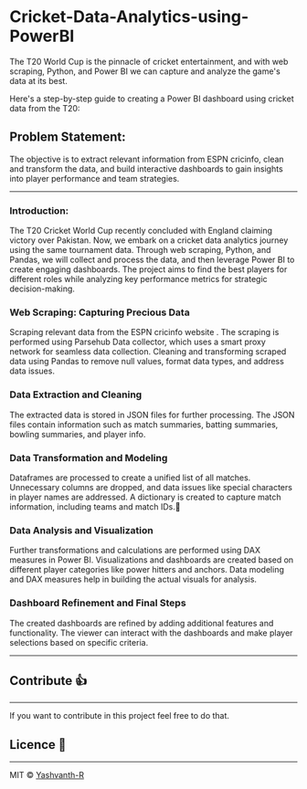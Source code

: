# Cricket-Data-Analytics-using-PowerBI 

The T20 World Cup is the pinnacle of cricket entertainment, and with web scraping, Python, and Power BI we can capture and analyze the game's data at its best.

Here's a step-by-step guide to creating a Power BI dashboard using cricket data from the T20:

## Problem Statement:
 The objective is to extract relevant information from ESPN cricinfo, clean and transform the data, and build interactive dashboards to gain insights into player performance and team strategies.

-----------------------------------------------------------

### Introduction:
The T20 Cricket World Cup recently concluded with England claiming victory over Pakistan. Now, we embark on a cricket data analytics journey using the same tournament data. Through web scraping, Python, and Pandas, we will collect and process the data, and then leverage Power BI to create engaging dashboards. The project aims to find the best players for different roles while analyzing key performance metrics for strategic decision-making.

### Web Scraping: Capturing Precious Data
Scraping  relevant data from the ESPN cricinfo website .
The scraping is performed using Parsehub Data collector, which uses a smart proxy network for seamless data collection.
Cleaning and transforming scraped data using Pandas to remove null values, format data types, and address data issues.

### Data Extraction and Cleaning
The extracted data is stored in JSON files for further processing.
The JSON files contain information such as match summaries, batting summaries, bowling summaries, and player info.

### Data Transformation and Modeling
Dataframes are processed to create a unified list of all matches.
Unnecessary columns are dropped, and data issues like special characters in player names are addressed.
A dictionary is created to capture match information, including teams and match IDs.

### Data Analysis and Visualization
Further transformations and calculations are performed using DAX measures in Power BI.
Visualizations and dashboards are created based on different player categories like power hitters and anchors.
Data modeling and DAX measures help in building the actual visuals for analysis.

### Dashboard Refinement and Final Steps
The created dashboards are refined by adding additional features and functionality.
The viewer can interact with the dashboards and make player selections based on specific criteria.

----------------------------------------------------------

## Contribute :thumbsup:
--------------------------------------
If you want to contribute in this project feel free to do that.

## Licence :scroll:
---------------------------------
MIT © [Yashvanth-R](https://github.com/Yashvanth-R)


